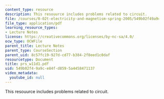 ```yaml
---
content_type: resource
description: This resouurce includes problems related to circuit.
file: /courses/8-02t-electricity-and-magnetism-spring-2005/549b02f49a9ce84fd8595a4458471137_prs_w11d1.pdf
file_type: application/pdf
learning_resource_types:
- Lecture Notes
license: https://creativecommons.org/licenses/by-nc-sa/4.0/
ocw_type: OCWFile
parent_title: Lecture Notes
parent_type: CourseSection
parent_uid: 8c57fc19-927d-cd77-b384-2f8eed1c0daf
resourcetype: Document
title: prs_w11d1.pdf
uid: 549b02f4-9a9c-e84f-d859-5a4458471137
video_metadata:
  youtube_id: null
---
```

This resouurce includes problems related to circuit.